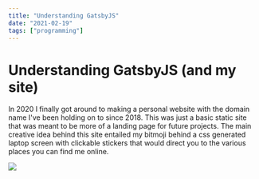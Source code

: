 ```yaml
---
title: "Understanding GatsbyJS"
date: "2021-02-19"
tags: ["programming"]
---
```


# Understanding GatsbyJS (and my site)

In 2020 I finally got around to making a personal website with the domain name I've been holding on to since 2018. This was just a basic static site that was meant to be more of a landing page for future projects. The main creative idea behind this site entailed my bitmoji behind a css generated laptop screen with clickable stickers that would direct you to the various places you can find me online.

<p <img  style="max-width: 500px" src="./images/old-site.png">
<img  style="max-width: 500px" src="./images/old-site.png">
</p>
